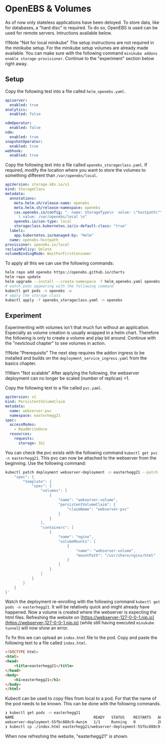 # OpenEBS & Volumes

As of now only stateless applications have been deloyed. To store data, like for databases, a "hard disc" is required. To do so, OpenEBS is used can be used for remote servers. Intructions available below.

!!!Note "Not for local minikube"
    The setup instructions are not required in the minikube setup. For the minikube setup volumes are already made available. You can make sure with the following command `minikube addons enable storage-provisioner`. Continue to the "experiment" section below right away.

## Setup

Copy the following test into a file called `helm_openebs.yaml`.

```yaml
apiserver:
  enabled: true
analytics:
  enabled: false

ndmOperator:
  enabled: false
ndm:
  enabled: true
snapshotOperator:
  enabled: true
webhook:
  enabled: true
```

Copy the following text into a file called `openebs_storageclass.yaml`. If required, modify the location where you want to store the volumes to something different than `/var/openebs/local`.

```yaml
apiVersion: storage.k8s.io/v1
kind: StorageClass
metadata:
  annotations:
    meta.helm.sh/release-name: openebs
    meta.helm.sh/release-namespace: openebs
    cas.openebs.io/config: "- name: StorageType\n  value: \"hostpath\"\n- name: BasePath\n
      \ value: /var/openebs/local \n"
    openebs.io/cas-type: local
    storageclass.kubernetes.io/is-default-class: "true"
  labels:
    app.kubernetes.io/managed-by: "Helm"
  name: openebs-hostpath
provisioner: openebs.io/local
reclaimPolicy: Delete
volumeBindingMode: WaitForFirstConsumer
```

To apply all this we can use the following commands:

```sh
helm repo add openebs https://openebs.github.io/charts
helm repo update
helm upgrade --install --create-namespace -f helm_openebs.yaml openebs --namespace openebs openebs/openebs
# watch pods appearing with the following command
kubectl get pods -n openebs -w
# apply the storage class
kubectl apply -f openebs_storageclass.yaml -n openebs
```

## Experiment

Experimenting with volumes isn't that much fun without an application. Especially as volume creation is usually wrapped in a helm chart. Therefore the following is only to create a volume and play bit around. Continue with the "nextcloud chapter" to see volumes in action.

!!!Note "Prerequisits"
    The next step requires the addon ingress to be installed and builds on the `deployment_service_ingress.yaml` from the basics chapter.

!!!Warn "Not scalable"
    After applying the following, the webserver deployment can no longer be scaled (number of replicas) >1.

Copy the following text to a file called `pvc.yaml`.

```yaml
apiVersion: v1
kind: PersistentVolumeClaim
metadata:
  name: webserver-pvc
  namespace: easterhegg21
spec:
  accessModes:
    - ReadWriteOnce
  resources:
    requests:
      storage: 1Gi
```

You can check the pvc exists with the following command `kubectl get pvc -n easterhegg21`. This pvc can now be attached to the webserver from the beginning. Use the following command:

```sh
kubectl patch deployment webserver-deployment -n easterhegg21 --patch '{
    "spec": {
        "template": {
            "spec": {
                "volumes": [
                    {
                        "name": "webserver-volume",
                        "persistentVolumeClaim": {
                            "claimName": "webserver-pvc"
                        }
                    }
                ],
                "containers": [
                    {
                        "name": "nginx",
                        "volumeMounts": [
                            {
                                "name": "webserver-volume",
                                "mountPath": "/usr/share/nginx/html"
                            }
                        ]
                    }
                ]
            }
        }
    }
}'
```

Watch the deployment re-enrolling with the following command `kubectl get pods -n easterhegg21`. It will be relatively quick and might already have happened. Now a volume is created where the webserver is expecting the html files. Refreshing the website on [https://webserver-127-0-0-1.nip.io](https://webserver-127-0-0-1.nip.io) (while still having executed `minukube tunnel`) will now show an error.

To fix this we can upload an `index.html` file to the pod. Copy and paste the following text to a file called `index.html`.

```html
<!DOCTYPE html>
<html>
<head>
    <title>easterhegg21</title>
</head>
<body>
    <h1>easterhegg21</h1>
</body>
</html>
```

Kubectl can be used to copy files from local to a pod. For that the name of the pod needs to be known. This can be done with the following commands.

```sh
❯ kubectl get pods -n easterhegg21
NAME                                    READY   STATUS    RESTARTS   AGE
webserver-deployment-55fbc888c9-4wnjm   1/1     Running   0          20m
❯ kubectl cp ./index.html easterhegg21/webserver-deployment-55fbc888c9-4wnjm:/usr/share/nginx/html/index.html
```

When now refreshing the website, "easterhegg21" is shown.
